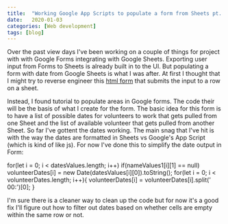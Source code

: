 ```yaml
---
title:  "Working Google App Scripts to populate a form from Sheets pt. 1"
date:   2020-01-03
categories: [Web development]
tags: [blog]
---
```

Over the past view days I've been working on a couple of things for project with
with Google Forms integrating with Google Sheets. Exporting user input from Forms
to Sheets is already built in to the UI. But populating a form with date from Google
Sheets is what I was after. At first I thought that I might try to reverse
engineer this [html form](https://github.com/cameroncrobinson/Form-Export-Questionaire-)
that submits the input to a row on a sheet.

Instead, I found tutorial to populate areas in Google forms. The code their will be the basis of
what I create for the form. The basic idea for this form is to have a list of possible dates for
volunteers to work that gets pulled from one Sheet and the list of available volunteer that gets
pulled from another Sheet. So far I've gottent the dates working. The main snag that I've hit is
with the way the dates are formatted in Sheets vs Google's App Script (which is kind of like js).
For now I've done this to simplify the date output in Form:

  for(let i = 0; i < datesValues.length; i++)
  if(nameValues1[i][1] == null)
  volunteerDates[i] = new Date(datesValues[i][0]).toString();
  for(let i = 0; i < volunteerDates.length; i++){
  volunteerDates[i] = volunteerDates[i].split(' 00:')[0];
  }

  I'm sure there is a cleaner way to clean up the code but for now it's a good fix I'll figure out
  how to filter out dates based on whether cells are empty within the same row or not.
